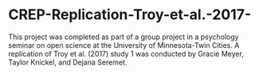 # CREP-Replication-Troy-et-al.-2017-
This project was completed as part of a group project in a psychology seminar on open science at the University of Minnesota-Twin Cities. A replication of Troy et al. (2017) study 1 was conducted by Gracie Meyer, Taylor Knickel, and Dejana Seremet.
